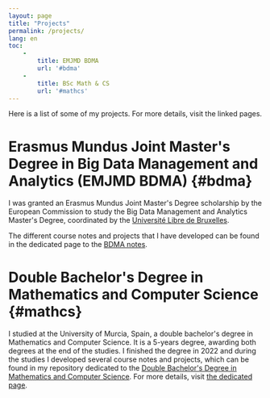 ```yaml
---
layout: page
title: "Projects"
permalink: /projects/
lang: en
toc:
    -
        title: EMJMD BDMA
        url: '#bdma'
    -
        title: BSc Math & CS
        url: '#mathcs'
---
```

Here is a list of some of my projects. For more details, visit the linked pages.

# Erasmus Mundus Joint Master's Degree in Big Data Management and Analytics (EMJMD BDMA) {#bdma}

I was granted an Erasmus Mundus Joint Master's Degree scholarship by the European Commission to study the Big Data Management and Analytics Master's Degree, coordinated by the [Université Libre de Bruxelles](https://www.ulb.be/). 

The different course notes and projects that I have developed can be found in the dedicated page to the [BDMA notes](https://Lorenc1o.github.io/BDMA_Notes).

# Double Bachelor's Degree in Mathematics and Computer Science {#mathcs}

I studied at the University of Murcia, Spain, a double bachelor's degree in Mathematics and Computer Science. It is a 5-years degree, awarding both degrees at the end of the studies. I finished the degree in 2022 and during the studies I developed several course notes and projects, which can be found in my repository dedicated to the [Double Bachelor's Degree in Mathematics and Computer Science](https://github.com/Lorenc1o/Math_Info_UniversityNotes). For more details, visit [the dedicated page](https://lorenc1o.github.io/Math_Info_UniversityNotes/index.html).
